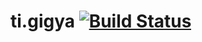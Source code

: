 ti.gigya  [![Build Status](https://travis-ci.org/appcelerator-modules/ti.gigya.svg)](https://travis-ci.org/appcelerator-modules/ti.gigya)
============
